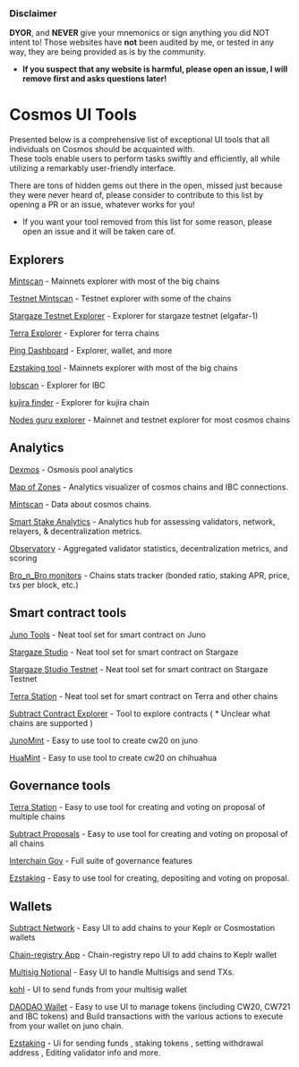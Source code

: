 ### **Disclaimer**

**DYOR**, and **NEVER** give your mnemonics or sign anything you did NOT intent to! 
Those websites have **not** been audited by me, or tested in any way, they are being provided as is by the community.

* **If you suspect that any website is harmful, please open an issue, I will remove first and asks questions later!**

# Cosmos UI Tools
Presented below is a comprehensive list of exceptional UI tools that all individuals on Cosmos should be acquainted with.  
These tools enable users to perform tasks swiftly and efficiently, all while utilizing a remarkably user-friendly interface.

There are tons of hidden gems out there in the open, missed just because they were never heard of, please consider to contribute to this list by opening a PR or an issue, whatever works for you!

* If you want your tool removed from this list for some reason, please open an issue and it will be taken care of.

## Explorers

[Mintscan](https://www.mintscan.io/cosmos) - Mainnets explorer with most of the big chains

[Testnet Mintscan](https://testnet.mintscan.io/juno-testnet) - Testnet explorer with some of the chains

[Stargaze Testnet Explorer](https://stargaze-testnet-explorer.pages.dev/stargaze) - Explorer for stargaze testnet (elgafar-1)

[Terra Explorer](https://finder.terra.money/) - Explorer for terra chains

[Ping Dashboard](https://ping.pub/) - Explorer, wallet, and more

[Ezstaking tool](https://ezstaking.tools/cosmoshub) - Mainnets explorer with most of the big chains

[Iobscan](https://ibc.iobscan.io/home) - Explorer for IBC

[kujira finder](https://finder.kujira.app/kaiyo-1) - Explorer for kujira chain

[Nodes guru explorer](https://explorers.guru) - Mainnet and testnet explorer for most cosmos chains

## Analytics

[Dexmos](https://www.dexmos.app/) - Osmosis pool analytics

[Map of Zones](https://mapofzones.com/) - Analytics visualizer of cosmos chains and IBC connections.

[Mintscan](https://hub.mintscan.io/chains/overview) - Data about cosmos chains.

[Smart Stake Analytics](https://smartstake.io/) - Analytics hub for assessing validators, network, relayers, & decentralization metrics.

[Observatory](https://observatory.zone/) - Aggregated validator statistics, decentralization metrics, and scoring

[Bro_n_Bro monitors](https://monitor.bronbro.io/) - Chains stats tracker (bonded ratio, staking APR, price, txs per block, etc.)

## Smart contract tools

[Juno Tools](https://juno.tools/) - Neat tool set for smart contract on Juno

[Stargaze Studio](https://studio.stargaze.zone/) - Neat tool set for smart contract on Stargaze

[Stargaze Studio Testnet](https://studio.publicawesome.dev/) - Neat tool set for smart contract on Stargaze Testnet

[Terra Station](https://station.terra.money/contract) - Neat tool set for smart contract on Terra and other chains

[Subtract Contract Explorer](https://explorer.subtract.fi/) - Tool to explore contracts ( * Unclear what chains are supported )

[JunoMint](https://junomint.com/) - Easy to use tool to create cw20 on juno

[HuaMint](https://huamint.netlify.app) - Easy to use tool to create cw20 on chihuahua

## Governance tools

[Terra Station](https://station.terra.money/gov) - Easy to use tool for creating and voting on proposal of multiple chains

[Subtract Proposals](https://proposals.subtract.fi/) - Easy to use tool for creating and voting on proposal of all chains

[Interchain Gov](https://interchaingov.com/) - Full suite of governance features

[Ezstaking](https://ezstaking.tools/wallet/governance) - Easy to use tool for creating, depositing and voting on proposal.

## Wallets

[Subtract Network](https://cosmos-networks.subtract.fi/) - Easy UI to add chains to your Keplr or Cosmostation wallets

[Chain-registry App](https://chain-registry.netlify.app/) - Chain-registry repo UI to add chains to Keplr wallet

[Multisig Notional](https://multisig.notional.ventures/) - Easy UI to handle Multisigs and send TXs.

[kohl](https://cosmos-multisig-ui-kohl.vercel.app/) - UI to send funds from your multisig wallet

[DAODAO Wallet](https://daodao.zone/me) - Easy to use UI to manage tokens (including CW20, CW721 and IBC tokens) and Build transactions with the various actions to execute from your wallet on juno chain.

[Ezstaking](https://ezstaking.tools/wallet) - Ui for sending funds , staking tokens , setting withdrawal address , Editing validator info and more.
